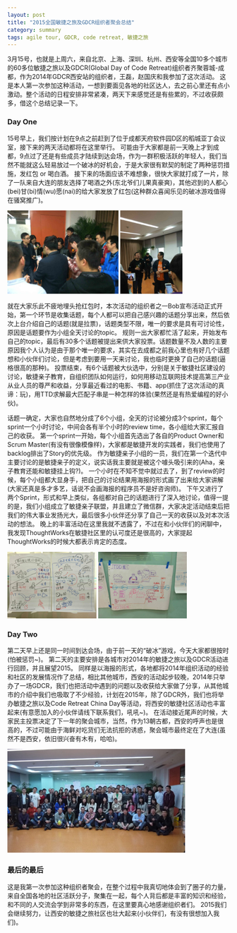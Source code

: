 ```yaml
---
layout: post
title: "2015全国敏捷之旅及GDCR组织者聚会总结"
category: summary
tags: agile tour, GDCR, code retreat, 敏捷之旅
---
```


3月15号，也就是上周六，来自北京、上海、深圳、杭州、西安等全国10多个城市的60多位敏捷之旅以及GDCR(Global Day of Code Retreat)组织者齐聚蓉城-成都，作为2014年GDCR西安站的组织者，王磊，赵国庆和我参加了这次活动。
这是本人第一次参加这种活动，一想到要面见各地的社区达人，去之前心里还有点小激动。整个活动的日程安排非常紧凑，两天下来感觉还是有些累的，不过收获颇多，借这个总结记录一下。

### Day One

15号早上，我们按计划在9点之前赶到了位于成都天府软件园D区的稻城亚丁会议室，接下来的两天活动都将在这里举行。
可能由于大家都是前一天晚上才到成都，9点过了还是有些成员才陆续到达会场，作为一群积极活跃的年轻人，我们当然不能就这么轻易放过一个破冰的好机会，于是大家很有默契的制定了两种惩罚措施，发红包 or 喝白酒。
接下来的场面应该不难想象，很快大家就打成了一片，除了一队来自大连的朋友选择了喝酒之外(东北爷们儿果真豪爽)，其他迟到的人都心(bei)甘(bi)情(wu)愿(nai)的给大家发放了红包(这种群众喜闻乐见的破冰游戏值得在骚窝推广)。

<img src="/assets/article_images/2015-03-22-agile-tour-and-GDCR-party/IMG_1543.jpg" width='50%' height='50%' />
<img src="/assets/article_images/2015-03-22-agile-tour-and-GDCR-party/IMG_1544.jpg" width='28%' height='28%'/>

就在大家乐此不疲地埋头抢红包时，本次活动的组织者之一Bob宣布活动正式开始，第一个环节是收集话题，每个人都可以把自己感兴趣的话题分享出来，然后依次上台介绍自己的话题(就是拉票)，话题类型不限，唯一的要求是具有可讨论性，原因是话题要作为小组全天讨论的topic。
规则一出大家都忙活了起来，开始发布自己的topic，最后有30多个话题被提出来供大家投票。话题数量不及人数的主要原因我个人认为是由于那个唯一的要求，其实在去成都之前我心里也有好几个话题想和小伙伴们讨论，但是考虑到要用一天来讨论，我也临时更换了自己的话题(逼格很高的那种)。
投票结束，有6个话题被大伙选中，分别是关于敏捷社区建设的讨论，敏捷亲子教育，自组织团队如何运行，如何用移动互联网技术提高第三产业从业人员的尊严和收益，分享最近看过的电影、书籍、app(抓住了这次活动的真谛：玩)，用TTD求解最大匹配子串是一种怎样的体验(果然还是有热爱编程的好小伙)。

话题一确定，大家也自然地分成了6个小组，全天的讨论被分成3个sprint，每个sprint一个小时讨论，中间会各有半个小时的review time，各小组给大家汇报自己的收获。
第一个sprint一开始，每个小组首先选出了各自的Product Owner和Scrum Master(有没有很像模像样)，大家都是敏捷开发的实践者，我们也使用了backlog排出了Story的优先级。
作为敏捷亲子小组的一员，我们在第一个迭代中主要讨论的是敏捷亲子的定义，说实话我主要就是被这个噱头吸引来的(Aha，亲子教育还能和敏捷挂上钩?)。
一个小时在不知不觉中就过去了，到了review的时候，每个小组都大显身手，把自己的讨论结果用海报的形式画了出来给大家讲解(大家还真是多才多艺，话说不会画海报的程序员不是好咨询师)。
下午又进行了两个Sprint，形式和早上类似，各组都对自己的话题进行了深入地讨论，值得一提的是，我们小组成立了敏捷亲子联盟，并且建立了微信群，大家决定活动结束后把我们的伟大事业发扬光大，最后很多小伙伴还分享了自己一天的收获以及对本次活动的想法。
晚上的丰富活动在这里我就不透露了，不过在和小伙伴们的闲聊中，我发现ThoughtWorks在敏捷社区里的认可度还是很高的，大家提起ThoughtWorks的时候大都表示肯定的态度。

<img src="/assets/article_images/2015-03-22-agile-tour-and-GDCR-party/IMG_1567.jpg" width='40%' height='40%' />
<img src="/assets/article_images/2015-03-22-agile-tour-and-GDCR-party/IMG_1583.jpg" width='40%' height='40%'/>

### Day Two

第二天早上还是同一时间到达会场，由于前一天的“破冰”游戏，今天大家都很按时(怕被惩罚~)。
第二天的主要安排是各城市对2014年的敏捷之旅以及GDCR活动进行回顾，并且展望2015。
同样是以海报的形式，各地都将2014年组织活动的经验和社区的发展情况作了总结，相比其他城市，西安的活动起步较晚，2014年只举办了一场GDCR，我们也把活动中遇到的问题以及收获给大家做了分享，从其他城市的介绍中我们也吸取了不少经验，计划在2015年，除了GDCR外，我们也将举办敏捷之旅以及Code Retreat China Day等活动，将西安的敏捷社区活动也丰富起来(有意愿加入的小伙伴请线下联系我们，吼吼~)。
在活动接近尾声的时候，大家民主投票决定了下一年的聚会城市，当然，作为13朝古都，西安的呼声也是很高的，不过可能由于海鲜对吃货们无法抗拒的诱惑，聚会城市最终定在了大连(虽然不是西安，依旧很兴奋有木有，哈哈)。

<img src="/assets/article_images/2015-03-22-agile-tour-and-GDCR-party/cover.jpg" width='80%' height='80%'/>

### 最后的最后

这是我第一次参加这种组织者聚会，在整个过程中我真切地体会到了圈子的力量，来自全国各地的社区活跃分子，聚集在一起，每个人背后都是丰富的知识和经验，和不同的人交流会学到非常多的东西，在这里要真心地感谢组织者们。
2015我们会继续努力，让西安的敏捷之旅社区也壮大起来(小伙伴们，有没有很想加入我们)。
